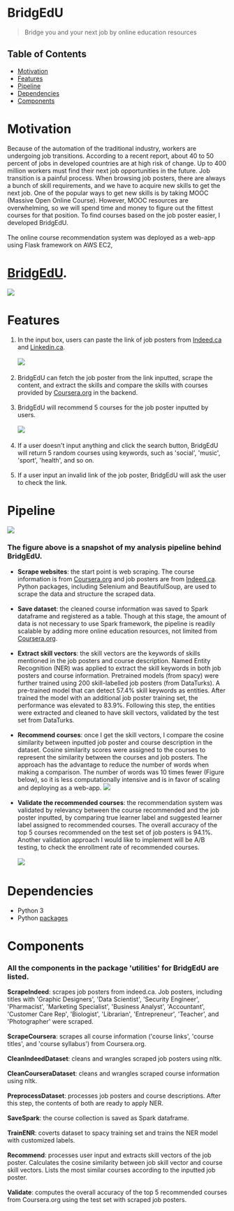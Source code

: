 # BridgEdU
> Bridge you and your next job by online education resources

## Table of Contents
- [Motivation](#Motivation)
- [Features](#Features)
- [Pipeline](#Pipeline)
- [Dependencies](#Dependencies)
- [Components](#Components)
# Motivation
Because of the automation of the traditional industry, workers are undergoing job transitions. According to a recent report, about 40 to 50 percent of jobs in developed countries are at high risk of change. Up to 400 million workers must find their next job opportunities in the future. Job transition is a painful process. When browsing job posters, there are always a bunch of skill requirements, and we have to acquire new skills to get the next job. One of the popular ways to get new skills is by taking MOOC (Massive Open Online Course). However, MOOC resources are overwhelming, so we will spend time and money to figure out the fittest courses for that position. To find courses based on the job poster easier, I developed BridgEdU.
<br/><br/>
The online course recommendation system was deployed as a web-app using Flask framework on AWS EC2, 
# [BridgEdU](http://sorbite.xyz:5000).

![](images/header.PNG)

# Features
1. In the input box, users can paste the link of job posters from [Indeed.ca](http://indeed.ca) and [Linkedin.ca](http://linkedin.ca).
<br/><br/>
![](images/jobpost.PNG)
<br/><br/>
2. BridgEdU can fetch the job poster from the link inputted, scrape the content, and extract the skills and compare the skills with courses provided by [Coursera.org](http://Coursera.org) in the backend.
<br/><br/>
3. BridgEdU will recommend 5 courses for the job poster inputted by users.
<br/><br/>
![](images/result.PNG)
<br/><br/>
4. If a user doesn't input anything and click the search button, BridgEdU will return 5 random courses using keywords, such as 'social', 'music', 'sport', 'health', and so on.
<br/><br/>
5. If a user input an invalid link of the job poster, BridgEdU will ask the user to check the link.
# Pipeline
![](images/pipeline.JPG)
### The figure above is a snapshot of my analysis pipeline behind BridgEdU.
* __Scrape websites__: the start point is web scraping. The course information is from [Coursera.org](http://Coursera.org) and job posters are from [Indeed.ca](http://indeed.ca). Python packages, including Selenium and BeautifulSoup, are used to scrape the data and structure the scraped data.
<br/><br/>
* __Save dataset__: the cleaned course information was saved to Spark dataframe and registered as a table. Though at this stage, the amount of data is not necessary to use Spark framework, the pipeline is readily scalable by adding more online education resources, not limited from [Coursera.org](http://Coursera.org).
<br/><br/>
* __Extract skill vectors__: the skill vectors are the keywords of skills mentioned in the job posters and course description. Named Entity Recognition (NER) was applied to extract the skill keywords in both job posters and course information. Pretrained models (from spacy) were further trained using 200 skill-labelled job posters (from DataTurks). A pre-trained model that can detect 57.4% skill keywords as entities. After trained the model with an additional job poster training set, the performance was elevated to 83.9%. Following this step, the entities were extracted and cleaned to have skill vectors, validated by the test set from DataTurks.
<br/><br/>
* __Recommend courses__: once I get the skill vectors, I compare the cosine similarity between inputted job poster and course description in the dataset. Cosine similarity scores were assigned to the courses to represent the similarity between the courses and job posters. The approach has the advantage to reduce the number of words when making a comparison. The number of words was 10 times fewer (Figure below), so it is less computationally intensive and is in favor of scaling and deploying as a web-app.
![](images/length1.PNG)
<br/><br/>
* __Validate the recommended courses__: the recommendation system was validated by relevancy between the course recommended and the job poster inputted, by comparing true learner label and suggested learner label assigned to recommended courses. The overall accuracy of the top 5 courses recommended on the test set of job posters is 94.1%. Another validation approach I would like to implement will be A/B testing, to check the enrollment rate of recommended courses.
<br/><br/>
![](images/validate.PNG)
# Dependencies
* Python 3
* Python [packages](requirements.txt)
# Components
### All the components in the package 'utilities' for BridgEdU are listed.
__ScrapeIndeed__: scrapes job posters from indeed.ca. Job posters, including titles with 'Graphic Designers', 'Data Scientist', 'Security Engineer', 'Pharmacist', 'Marketing Specialist', 'Business Analyst', 'Accountant', 'Customer Care Rep', 'Biologist', 'Librarian', 'Entrepreneur', 'Teacher', and 'Photographer' were scraped.
<br/><br/>
__ScrapeCoursera__: scrapes all course information ('course links', 'course titles', and 'course syllabus') from Coursera.org.
<br/><br/>
__CleanIndeedDataset__: cleans and wrangles scraped job posters using nltk.
<br/><br/>
__CleanCourseraDataset__: cleans and wrangles scraped course information using nltk.
<br/><br/>
__PreprocessDataset__: processes job posters and course descriptions. After this step, the contents of both are ready to apply NER.
<br/><br/>
__SaveSpark__: the course collection is saved as Spark dataframe. 
<br/><br/>
__TrainENR__: coverts dataset to spacy training set and trains the NER model with customized labels.
<br/><br/>
__Recommend__: processes user input and extracts skill vectors of the job poster. Calculates the cosine similarity between job skill vector and course skill vectors. Lists the most similar courses according to the inputted job poster.
<br/><br/>
__Validate__: computes the overall accuracy of the top 5 recommended courses from Coursera.org using the test set with scraped job posters.

